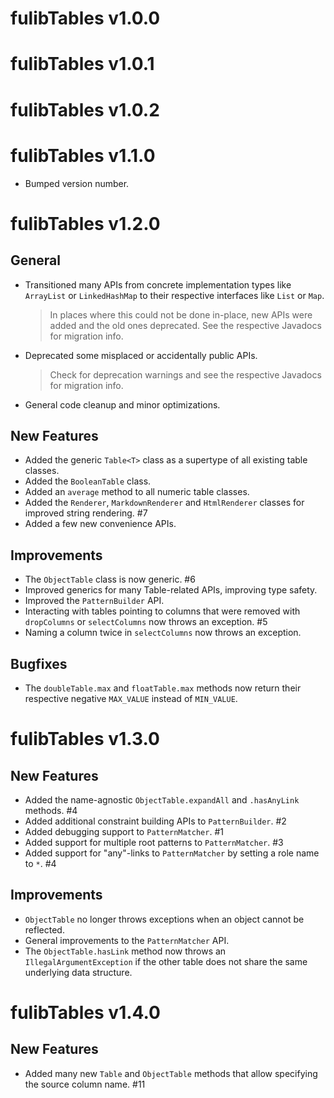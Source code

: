# fulibTables v1.0.0

# fulibTables v1.0.1

# fulibTables v1.0.2

# fulibTables v1.1.0

* Bumped version number.

# fulibTables v1.2.0

## General

* Transitioned many APIs from concrete implementation types like `ArrayList` or `LinkedHashMap` to their respective
  interfaces like `List` or `Map`.
  > In places where this could not be done in-place, new APIs were added and the old ones deprecated.
  > See the respective Javadocs for migration info.
* Deprecated some misplaced or accidentally public APIs.
  > Check for deprecation warnings and see the respective Javadocs for migration info.
* General code cleanup and minor optimizations.

## New Features

+ Added the generic `Table<T>` class as a supertype of all existing table classes.
+ Added the `BooleanTable` class.
+ Added an `average` method to all numeric table classes.
+ Added the `Renderer`, `MarkdownRenderer` and `HtmlRenderer` classes for improved string rendering. #7
+ Added a few new convenience APIs.

## Improvements

* The `ObjectTable` class is now generic. #6
* Improved generics for many Table-related APIs, improving type safety.
* Improved the `PatternBuilder` API.
* Interacting with tables pointing to columns that were removed with `dropColumns` or `selectColumns` now throws an exception. #5
* Naming a column twice in `selectColumns` now throws an exception.

## Bugfixes

* The `doubleTable.max` and `floatTable.max` methods now return their respective negative `MAX_VALUE` instead of `MIN_VALUE`.

# fulibTables v1.3.0

## New Features

+ Added the name-agnostic `ObjectTable.expandAll` and `.hasAnyLink` methods. #4
+ Added additional constraint building APIs to `PatternBuilder`. #2
+ Added debugging support to `PatternMatcher`. #1
+ Added support for multiple root patterns to `PatternMatcher`. #3
+ Added support for "any"-links to `PatternMatcher` by setting a role name to `*`. #4

## Improvements

* `ObjectTable` no longer throws exceptions when an object cannot be reflected.
* General improvements to the `PatternMatcher` API.
* The `ObjectTable.hasLink` method now throws an `IllegalArgumentException` if the other table does not share the same underlying data structure.

# fulibTables v1.4.0

## New Features

+ Added many new `Table` and `ObjectTable` methods that allow specifying the source column name. #11

